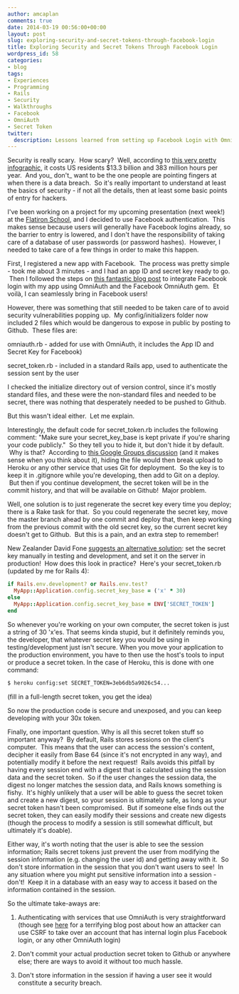 ```yaml
---
author: amcaplan
comments: true
date: 2014-03-19 00:56:00+00:00
layout: post
slug: exploring-security-and-secret-tokens-through-facebook-login
title: Exploring Security and Secret Tokens Through Facebook Login
wordpress_id: 58
categories:
- blog
tags:
- Experiences
- Programming
- Rails
- Security
- Walkthroughs
- Facebook
- OmniAuth
- Secret Token
twitter:
  description: Lessons learned from setting up Facebook Login with OmniAuth and a secret token in a Rails app.
---
```


Security is really scary.  How scary?  Well, according to [this very pretty infographic](http://www.erieinsurance.com/identitytheft/), it costs US residents $13.3 billion and 383 million hours per year.  And you_ don't_ want to be the one people are pointing fingers at when there is a data breach.  So it's really important to understand at least the basics of security - if not all the details, then at least some basic points of entry for hackers.

I've been working on a project for my upcoming presentation (next week!) at the [Flatiron School](http://flatironschool.com), and I decided to use Facebook authentication.  This makes sense because users will generally have Facebook logins already, so the barrier to entry is lowered, and I don't have the responsibility of taking care of a database of user passwords (or password hashes).  However, I needed to take care of a few things in order to make this happen.

<!-- more -->

First, I registered a new app with Facebook.  The process was pretty simple - took me about 3 minutes - and I had an app ID and secret key ready to go.  Then I followed the steps on [this fantastic blog post](https://coderwall.com/p/bsfitw) to integrate Facebook login with my app using OmniAuth and the Facebook OmniAuth gem.  Et voilà, I can seamlessly bring in Facebook users!

However, there was something that still needed to be taken care of to avoid security vulnerabilities popping up.  My config/initializers folder now included 2 files which would be dangerous to expose in public by posting to Github.  These files are:

omniauth.rb - added for use with OmniAuth, it includes the App ID and Secret Key for Facebook)

secret_token.rb - included in a standard Rails app, used to authenticate the session sent by the user

I checked the initialize directory out of version control, since it's mostly standard files, and these were the non-standard files and needed to be secret, there was nothing that desperately needed to be pushed to Github.

But this wasn't ideal either.  Let me explain.

Interestingly, the default code for secret_token.rb includes the following comment: "Make sure your secret_key_base is kept private if you're sharing your code publicly."  So they tell you to hide it, but don't hide it by default.  Why is that?  According to [this Google Groups discussion](https://groups.google.com/forum/#!topic/rubyonrails-core/N2EFnf6X_i4) (and it makes sense when you think about it), hiding the file would then break upload to Heroku or any other service that uses Git for deployment.  So the key is to keep it in .gitignore while you're developing, then add to Git on a deploy.  But then if you continue development, the secret token will be in the commit history, and that will be available on Github!  Major problem.

Well, one solution is to just regenerate the secret key every time you deploy; there is a Rake task for that.  So you could regenerate the secret key, move the master branch ahead by one commit and deploy that, then keep working from the previous commit with the old secret key, so the current secret key doesn't get to Github.  But this is a pain, and an extra step to remember!

New Zealander David Fone [suggests an alternative solution](http://daniel.fone.net.nz/blog/2013/05/20/a-better-way-to-manage-the-rails-secret-token/#comment-902646816): set the secret key manually in testing and development, and set it on the server in production!  How does this look in practice?  Here's your secret_token.rb (updated by me for Rails 4):

``` ruby
if Rails.env.development? or Rails.env.test?
  MyApp::Application.config.secret_key_base = ('x' * 30)
else
  MyApp::Application.config.secret_key_base = ENV['SECRET_TOKEN']
end
```

So whenever you're working on your own computer, the secret token is just a string of 30 'x'es. That seems kinda stupid, but it definitely reminds you, the developer, that whatever secret key you would be using in testing/development just isn't secure. When you move your application to the production environment, you have to then use the host's tools to input or produce a secret token. In the case of Heroku, this is done with one command:

``` bash
$ heroku config:set SECRET_TOKEN=3eb6db5a9026c54...
```
(fill in a full-length secret token, you get the idea)

So now the production code is secure and unexposed, and you can keep developing with your 30x token.

Finally, one important question. Why is all this secret token stuff so important anyway?  By default, Rails stores sessions on the client's computer.  This means that the user can access the session's content, decipher it easily from Base 64 (since it's not encrypted in any way), and potentially modify it before the next request!  Rails avoids this pitfall by having every session end with a digest that is calculated using the session data and the secret token.  So if the user changes the session data, the digest no longer matches the session data, and Rails knows something is fishy.  It's highly unlikely that a user will be able to guess the secret token and create a new digest, so your session is ultimately safe, as long as your secret token hasn't been compromised.  But if someone else finds out the secret token, they can easily modify their sessions and create new digests (though the process to modify a session is still somewhat difficult, but ultimately it's doable).

Either way, it's worth noting that the user is able to see the session information; Rails secret tokens just prevent the user from modifying the session information (e.g. changing the user id) and getting away with it.  So don't store information in the session that you don't want users to see!  In any situation where you might put sensitive information into a session - don't!  Keep it in a database with an easy way to access it based on the information contained in the session.

So the ultimate take-aways are:

1) Authenticating with services that use OmniAuth is very straightforward (though see [here](http://webstersprodigy.net/2013/05/09/common-oauth-issue-you-can-use-to-take-over-accounts/) for a terrifying blog post about how an attacker can use CSRF to take over an account that has internal login plus Facebook login, or any other OmniAuth login)

2) Don't commit your actual production secret token to Github or anywhere else; there are ways to avoid it without too much hassle.

3) Don't store information in the session if having a user see it would constitute a security breach.
